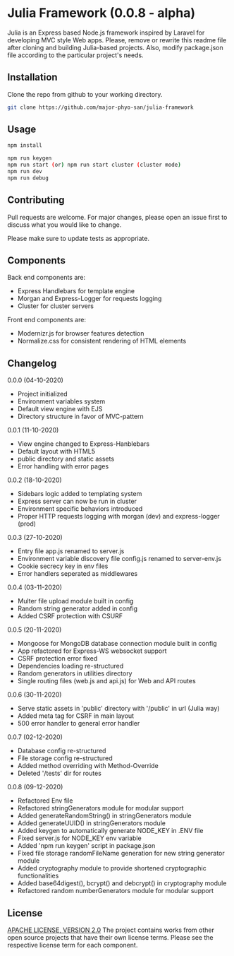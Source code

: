 # Julia Framework (0.0.8 - alpha)

Julia is an Express based Node.js framework inspired by Laravel for developing MVC style Web apps.
Please, remove or rewrite this readme file after cloning and building Julia-based projects. Also, modify package.json file according to the particular project's needs.

## Installation

Clone the repo from github to your working directory.

```bash
git clone https://github.com/major-phyo-san/julia-framework
```

## Usage

```bash
npm install

npm run keygen
npm run start (or) npm run start cluster (cluster mode)
npm run dev
npm run debug
```

## Contributing

Pull requests are welcome. For major changes, please open an issue first to discuss what you would like to change.

Please make sure to update tests as appropriate.

## Components

Back end components are:
- Express Handlebars for template engine
- Morgan and Express-Logger for requests logging
- Cluster for cluster servers

Front end components are:
- Modernizr.js for browser features detection
- Normalize.css for consistent rendering of HTML elements

## Changelog

0.0.0 (04-10-2020)
- Project initialized
- Environment variables system
- Default view engine with EJS
- Directory structure in favor of MVC-pattern

0.0.1 (11-10-2020)
- View engine changed to Express-Hanblebars
- Default layout with HTML5
- public directory and static assets
- Error handling with error pages

0.0.2 (18-10-2020)
- Sidebars logic added to templating system
- Express server can now be run in cluster
- Environment specific behaviors introduced
- Proper HTTP requests logging with morgan (dev) and express-logger (prod)

0.0.3 (27-10-2020)
- Entry file app.js renamed to server.js
- Environment variable discovery file config.js renamed to server-env.js
- Cookie secrecy key in env files
- Error handlers seperated as middlewares

0.0.4 (03-11-2020)
- Multer file upload module built in config
- Random string generator added in config
- Added CSRF protection with CSURF

0.0.5 (20-11-2020)
- Mongoose for MongoDB database connection module built in config
- App refactored for Express-WS websocket support
- CSRF protection error fixed
- Dependencies loading re-structured
- Random generators in utilities directory
- Single routing files (web.js and api.js) for Web and API routes

0.0.6 (30-11-2020)
- Serve static assets in 'public' directory with '/public' in url (Julia way)
- Added meta tag for CSRF in main layout
- 500 error handler to general error handler

0.0.7 (02-12-2020)
- Database config re-structured
- File storage config re-structured
- Added method overriding with Method-Override
- Deleted '/tests' dir for routes

0.0.8 (09-12-2020)
- Refactored Env file
- Refactored stringGenerators module for modular support
- Added generateRandomString() in stringGenerators module
- Added generateUUID() in stringGenerators module
- Added keygen to automatically generate NODE_KEY in .ENV file
- Fixed server.js for NODE_KEY env variable
- Added 'npm run keygen' script in package.json
- Fixed file storage randomFileName generation for new string generator module
- Added cryptography module to provide shortened cryptographic functionalities
- Added base64digest(), bcrypt() and debcrypt() in cryptography module
- Refactored random numberGenerators module for modular support

## License

[APACHE LICENSE, VERSION 2.0](https://www.apache.org/licenses/LICENSE-2.0#apache-license-version-20)
The project contains works from other open source projects that have their own license terms. Please see the respective license term for each component.